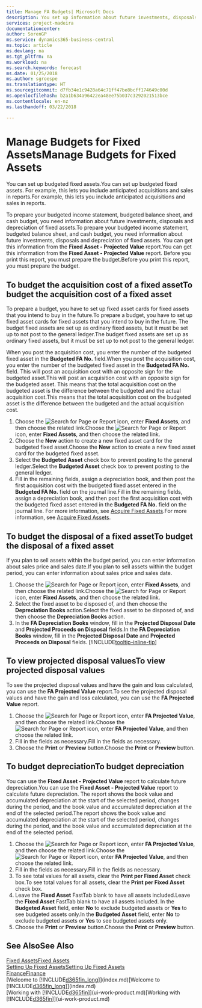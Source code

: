 ```yaml
---
title: Manage FA Budgets| Microsoft Docs
description: You set up information about future investments, disposals, and depreciation of fixed assets to help prepare budgets and forecasts.
services: project-madeira
documentationcenter: 
author: SorenGP
ms.service: dynamics365-business-central
ms.topic: article
ms.devlang: na
ms.tgt_pltfrm: na
ms.workload: na
ms.search.keywords: forecast
ms.date: 01/25/2018
ms.author: sgroespe
ms.translationtype: HT
ms.sourcegitcommit: d7fb34e1c9428a64c71ff47be8bcff174649c00d
ms.openlocfilehash: b2a1b634a96422ea48ee75b037c3292021513bce
ms.contentlocale: en-nz
ms.lasthandoff: 03/22/2018

---
```

# <a name="manage-budgets-for-fixed-assets"></a><span data-ttu-id="34940-103">Manage Budgets for Fixed Assets</span><span class="sxs-lookup"><span data-stu-id="34940-103">Manage Budgets for Fixed Assets</span></span>
<span data-ttu-id="34940-104">You can set up budgeted fixed assets.</span><span class="sxs-lookup"><span data-stu-id="34940-104">You can set up budgeted fixed assets.</span></span> <span data-ttu-id="34940-105">For example, this lets you include anticipated acquisitions and sales in reports.</span><span class="sxs-lookup"><span data-stu-id="34940-105">For example, this lets you include anticipated acquisitions and sales in reports.</span></span>  

<span data-ttu-id="34940-106">To prepare your budgeted income statement, budgeted balance sheet, and cash budget, you need information about future investments, disposals and depreciation of fixed assets.</span><span class="sxs-lookup"><span data-stu-id="34940-106">To prepare your budgeted income statement, budgeted balance sheet, and cash budget, you need information about future investments, disposals and depreciation of fixed assets.</span></span> <span data-ttu-id="34940-107">You can get this information from the **Fixed Asset - Projected Value** report.</span><span class="sxs-lookup"><span data-stu-id="34940-107">You can get this information from the **Fixed Asset - Projected Value** report.</span></span> <span data-ttu-id="34940-108">Before you print this report, you must prepare the budget.</span><span class="sxs-lookup"><span data-stu-id="34940-108">Before you print this report, you must prepare the budget.</span></span>  

## <a name="to-budget-the-acquisition-cost-of-a-fixed-asset"></a><span data-ttu-id="34940-109">To budget the acquisition cost of a fixed asset</span><span class="sxs-lookup"><span data-stu-id="34940-109">To budget the acquisition cost of a fixed asset</span></span>
<span data-ttu-id="34940-110">To prepare a budget, you have to set up fixed asset cards for fixed assets that you intend to buy in the future.</span><span class="sxs-lookup"><span data-stu-id="34940-110">To prepare a budget, you have to set up fixed asset cards for fixed assets that you intend to buy in the future.</span></span> <span data-ttu-id="34940-111">The budget fixed assets are set up as ordinary fixed assets, but it must be set up to not post to the general ledger.</span><span class="sxs-lookup"><span data-stu-id="34940-111">The budget fixed assets are set up as ordinary fixed assets, but it must be set up to not post to the general ledger.</span></span>

<span data-ttu-id="34940-112">When you post the acquisition cost, you enter the number of the budgeted fixed asset in the **Budgeted FA No.** field.</span><span class="sxs-lookup"><span data-stu-id="34940-112">When you post the acquisition cost, you enter the number of the budgeted fixed asset in the **Budgeted FA No.** field.</span></span> <span data-ttu-id="34940-113">This will post an acquisition cost with an opposite sign for the budgeted asset.</span><span class="sxs-lookup"><span data-stu-id="34940-113">This will post an acquisition cost with an opposite sign for the budgeted asset.</span></span> <span data-ttu-id="34940-114">This means that the total acquisition cost on the budgeted asset is the difference between the budgeted and the actual acquisition cost.</span><span class="sxs-lookup"><span data-stu-id="34940-114">This means that the total acquisition cost on the budgeted asset is the difference between the budgeted and the actual acquisition cost.</span></span>

1. <span data-ttu-id="34940-115">Choose the ![Search for Page or Report](media/ui-search/search_small.png "Search for Page or Report icon") icon, enter **Fixed Assets**, and then choose the related link.</span><span class="sxs-lookup"><span data-stu-id="34940-115">Choose the ![Search for Page or Report](media/ui-search/search_small.png "Search for Page or Report icon") icon, enter **Fixed Assets**, and then choose the related link.</span></span>
2. <span data-ttu-id="34940-116">Choose the **New** action to create a new fixed asset card for the budgeted fixed asset.</span><span class="sxs-lookup"><span data-stu-id="34940-116">Choose the **New** action to create a new fixed asset card for the budgeted fixed asset.</span></span>
3. <span data-ttu-id="34940-117">Select the **Budgeted Asset** check box to prevent posting to the general ledger.</span><span class="sxs-lookup"><span data-stu-id="34940-117">Select the **Budgeted Asset** check box to prevent posting to the general ledger.</span></span>
4. <span data-ttu-id="34940-118">Fill in the remaining fields, assign a depreciation book, and then post the first acquisition cost with the budgeted fixed asset entered in the **Budgeted FA No.** field on the journal line.</span><span class="sxs-lookup"><span data-stu-id="34940-118">Fill in the remaining fields, assign a depreciation book, and then post the first acquisition cost with the budgeted fixed asset entered in the **Budgeted FA No.** field on the journal line.</span></span> <span data-ttu-id="34940-119">For more information, see [Acquire Fixed Assets](fa-how-acquire.md).</span><span class="sxs-lookup"><span data-stu-id="34940-119">For more information, see [Acquire Fixed Assets](fa-how-acquire.md).</span></span>

## <a name="to-budget-the-disposal-of-a-fixed-asset"></a><span data-ttu-id="34940-120">To budget the disposal of a fixed asset</span><span class="sxs-lookup"><span data-stu-id="34940-120">To budget the disposal of a fixed asset</span></span>
<span data-ttu-id="34940-121">If you plan to sell assets within the budget period, you can enter information about sales price and sales date.</span><span class="sxs-lookup"><span data-stu-id="34940-121">If you plan to sell assets within the budget period, you can enter information about sales price and sales date.</span></span>

1. <span data-ttu-id="34940-122">Choose the ![Search for Page or Report](media/ui-search/search_small.png "Search for Page or Report icon") icon, enter **Fixed Assets**, and then choose the related link.</span><span class="sxs-lookup"><span data-stu-id="34940-122">Choose the ![Search for Page or Report](media/ui-search/search_small.png "Search for Page or Report icon") icon, enter **Fixed Assets**, and then choose the related link.</span></span>
2. <span data-ttu-id="34940-123">Select the fixed asset to be disposed of, and then choose the **Depreciation Books** action.</span><span class="sxs-lookup"><span data-stu-id="34940-123">Select the fixed asset to be disposed of, and then choose the **Depreciation Books** action.</span></span>
3. <span data-ttu-id="34940-124">In the **FA Depreciation Books** window, fill in the **Projected Disposal Date** and **Projected Proceeds on Disposal** fields.</span><span class="sxs-lookup"><span data-stu-id="34940-124">In the **FA Depreciation Books** window, fill in the **Projected Disposal Date** and **Projected Proceeds on Disposal** fields.</span></span> [!INCLUDE[tooltip-inline-tip](includes/tooltip-inline-tip_md.md)]

## <a name="to-view-projected-disposal-values"></a><span data-ttu-id="34940-125">To view projected disposal values</span><span class="sxs-lookup"><span data-stu-id="34940-125">To view projected disposal values</span></span>
<span data-ttu-id="34940-126">To see the projected disposal values and have the gain and loss calculated, you can use the **FA Projected Value** report.</span><span class="sxs-lookup"><span data-stu-id="34940-126">To see the projected disposal values and have the gain and loss calculated, you can use the **FA Projected Value** report.</span></span>

1. <span data-ttu-id="34940-127">Choose the ![Search for Page or Report](media/ui-search/search_small.png "Search for Page or Report icon") icon, enter **FA Projected Value**, and then choose the related link.</span><span class="sxs-lookup"><span data-stu-id="34940-127">Choose the ![Search for Page or Report](media/ui-search/search_small.png "Search for Page or Report icon") icon, enter **FA Projected Value**, and then choose the related link.</span></span>
2. <span data-ttu-id="34940-128">Fill in the fields as necessary.</span><span class="sxs-lookup"><span data-stu-id="34940-128">Fill in the fields as necessary.</span></span>
3. <span data-ttu-id="34940-129">Choose the **Print** or **Preview** button.</span><span class="sxs-lookup"><span data-stu-id="34940-129">Choose the **Print** or **Preview** button.</span></span>

## <a name="to-budget-depreciation"></a><span data-ttu-id="34940-130">To budget depreciation</span><span class="sxs-lookup"><span data-stu-id="34940-130">To budget depreciation</span></span>
<span data-ttu-id="34940-131">You can use the **Fixed Asset - Projected Value** report to calculate future depreciation.</span><span class="sxs-lookup"><span data-stu-id="34940-131">You can use the **Fixed Asset - Projected Value** report to calculate future depreciation.</span></span> <span data-ttu-id="34940-132">The report shows the book value and accumulated depreciation at the start of the selected period, changes during the period, and the book value and accumulated depreciation at the end of the selected period.</span><span class="sxs-lookup"><span data-stu-id="34940-132">The report shows the book value and accumulated depreciation at the start of the selected period, changes during the period, and the book value and accumulated depreciation at the end of the selected period.</span></span>

1. <span data-ttu-id="34940-133">Choose the ![Search for Page or Report](media/ui-search/search_small.png "Search for Page or Report icon") icon, enter **FA Projected Value**, and then choose the related link.</span><span class="sxs-lookup"><span data-stu-id="34940-133">Choose the ![Search for Page or Report](media/ui-search/search_small.png "Search for Page or Report icon") icon, enter **FA Projected Value**, and then choose the related link.</span></span>
2. <span data-ttu-id="34940-134">Fill in the fields as necessary.</span><span class="sxs-lookup"><span data-stu-id="34940-134">Fill in the fields as necessary.</span></span>
3. <span data-ttu-id="34940-135">To see total values for all assets, clear the **Print per Fixed Asset** check box.</span><span class="sxs-lookup"><span data-stu-id="34940-135">To see total values for all assets, clear the **Print per Fixed Asset** check box.</span></span>
4. <span data-ttu-id="34940-136">Leave the **Fixed Asset** FastTab blank to have all assets included.</span><span class="sxs-lookup"><span data-stu-id="34940-136">Leave the **Fixed Asset** FastTab blank to have all assets included.</span></span> <span data-ttu-id="34940-137">In the **Budgeted Asset** field, enter **No** to exclude budgeted assets or **Yes** to see budgeted assets only.</span><span class="sxs-lookup"><span data-stu-id="34940-137">In the **Budgeted Asset** field, enter **No** to exclude budgeted assets or **Yes** to see budgeted assets only.</span></span>
5. <span data-ttu-id="34940-138">Choose the **Print** or **Preview** button.</span><span class="sxs-lookup"><span data-stu-id="34940-138">Choose the **Print** or **Preview** button.</span></span>

## <a name="see-also"></a><span data-ttu-id="34940-139">See Also</span><span class="sxs-lookup"><span data-stu-id="34940-139">See Also</span></span>
[<span data-ttu-id="34940-140">Fixed Assets</span><span class="sxs-lookup"><span data-stu-id="34940-140">Fixed Assets</span></span>](fa-manage.md)  
[<span data-ttu-id="34940-141">Setting Up Fixed Assets</span><span class="sxs-lookup"><span data-stu-id="34940-141">Setting Up Fixed Assets</span></span>](fa-setup.md)  
[<span data-ttu-id="34940-142">Finance</span><span class="sxs-lookup"><span data-stu-id="34940-142">Finance</span></span>](finance.md)  
<span data-ttu-id="34940-143">[Welcome to [!INCLUDE[d365fin_long](includes/d365fin_long_md.md)]](index.md)</span><span class="sxs-lookup"><span data-stu-id="34940-143">[Welcome to [!INCLUDE[d365fin_long](includes/d365fin_long_md.md)]](index.md)</span></span>  
<span data-ttu-id="34940-144">[Working with [!INCLUDE[d365fin](includes/d365fin_md.md)]](ui-work-product.md)</span><span class="sxs-lookup"><span data-stu-id="34940-144">[Working with [!INCLUDE[d365fin](includes/d365fin_md.md)]](ui-work-product.md)</span></span>


